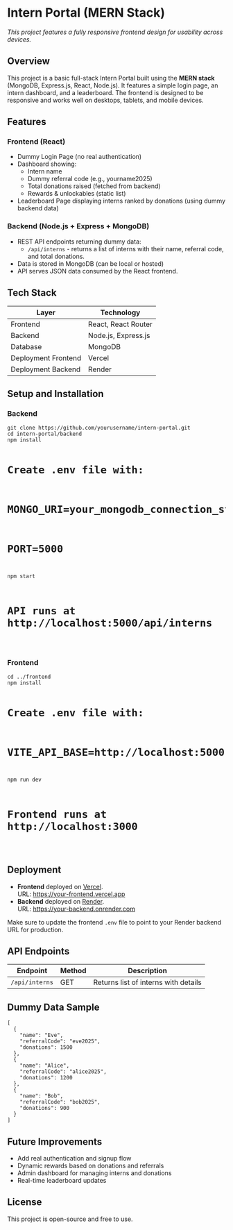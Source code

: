 <body>
  <h1>Intern Portal (MERN Stack)</h1>

  <p><em>This project features a fully responsive frontend design for usability across devices.</em></p>

  <h2>Overview</h2>
  <p>This project is a basic full-stack Intern Portal built using the <strong>MERN stack</strong> (MongoDB, Express.js, React, Node.js). It features a simple login page, an intern dashboard, and a leaderboard. The frontend is designed to be responsive and works well on desktops, tablets, and mobile devices.</p>

  <h2>Features</h2>
  <h3>Frontend (React)</h3>
  <ul>
    <li>Dummy Login Page (no real authentication)</li>
    <li>Dashboard showing:
      <ul>
        <li>Intern name</li>
        <li>Dummy referral code (e.g., yourname2025)</li>
        <li>Total donations raised (fetched from backend)</li>
        <li>Rewards &amp; unlockables (static list)</li>
      </ul>
    </li>
    <li>Leaderboard Page displaying interns ranked by donations (using dummy backend data)</li>
  </ul>

  <h3>Backend (Node.js + Express + MongoDB)</h3>
  <ul>
    <li>REST API endpoints returning dummy data:
      <ul>
        <li><code>/api/interns</code> - returns a list of interns with their name, referral code, and total donations.</li>
      </ul>
    </li>
    <li>Data is stored in MongoDB (can be local or hosted)</li>
    <li>API serves JSON data consumed by the React frontend.</li>
  </ul>

  <h2>Tech Stack</h2>
  <table>
    <thead>
      <tr><th>Layer</th><th>Technology</th></tr>
    </thead>
    <tbody>
      <tr><td>Frontend</td><td>React, React Router</td></tr>
      <tr><td>Backend</td><td>Node.js, Express.js</td></tr>
      <tr><td>Database</td><td>MongoDB</td></tr>
      <tr><td>Deployment Frontend</td><td>Vercel</td></tr>
      <tr><td>Deployment Backend</td><td>Render</td></tr>
    </tbody>
  </table>

  <h2>Setup and Installation</h2>

  <h3>Backend</h3>
  <pre><code>git clone https://github.com/yourusername/intern-portal.git
cd intern-portal/backend
npm install

# Create .env file with:
# MONGO_URI=your_mongodb_connection_string
# PORT=5000

npm start
# API runs at http://localhost:5000/api/interns
</code></pre>

  <h3>Frontend</h3>
  <pre><code>cd ../frontend
npm install

# Create .env file with:
# VITE_API_BASE=http://localhost:5000

npm run dev
# Frontend runs at http://localhost:3000
</code></pre>

  <h2>Deployment</h2>
  <ul>
    <li><strong>Frontend</strong> deployed on <a href="https://vercel.com" target="_blank" rel="noopener">Vercel</a>.<br />URL: <a href="https://your-frontend.vercel.app" target="_blank" rel="noopener">https://your-frontend.vercel.app</a></li>
    <li><strong>Backend</strong> deployed on <a href="https://render.com" target="_blank" rel="noopener">Render</a>.<br />URL: <a href="https://your-backend.onrender.com" target="_blank" rel="noopener">https://your-backend.onrender.com</a></li>
  </ul>
  <p>Make sure to update the frontend <code>.env</code> file to point to your Render backend URL for production.</p>

  <h2>API Endpoints</h2>
  <table>
    <thead>
      <tr><th>Endpoint</th><th>Method</th><th>Description</th></tr>
    </thead>
    <tbody>
      <tr><td><code>/api/interns</code></td><td>GET</td><td>Returns list of interns with details</td></tr>
    </tbody>
  </table>

  <h2>Dummy Data Sample</h2>
  <pre><code>[
  {
    "name": "Eve",
    "referralCode": "eve2025",
    "donations": 1500
  },
  {
    "name": "Alice",
    "referralCode": "alice2025",
    "donations": 1200
  },
  {
    "name": "Bob",
    "referralCode": "bob2025",
    "donations": 900
  }
]
</code></pre>

  <h2>Future Improvements</h2>
  <ul>
    <li>Add real authentication and signup flow</li>
    <li>Dynamic rewards based on donations and referrals</li>
    <li>Admin dashboard for managing interns and donations</li>
    <li>Real-time leaderboard updates</li>
  </ul>

  <h2>License</h2>
  <p>This project is open-source and free to use.</p>
</body>
